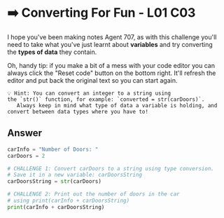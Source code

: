 # ➡️ Converting For Fun - L01 C03

I hope you've been making notes Agent 707, as with this challenge you'll need to take what you've just learnt about **variables** and try converting the **types of data** they contain.

Oh, handy tip: if you make a bit of a mess with your code editor you can always click the "Reset code" button on the bottom right. It'll refresh the editor and put back the original text so you can start again.

```
💡 Hint: You can convert an integer to a string using the `str()` function, for example: `converted = str(carDoors)`.
   Always keep in mind what type of data a variable is holding, and convert between data types where you have to!
```

## Answer

```python
carInfo = "Number of Doors: "
carDoors = 2

# CHALLENGE 1: Convert carDoors to a string using type conversion.
# Save it in a new variable: carDoorsString
carDoorsString = str(carDoors)

# CHALLENGE 2: Print out the number of doors in the car
# using print(carInfo + carDoorsString)
print(carInfo + carDoorsString)
```

